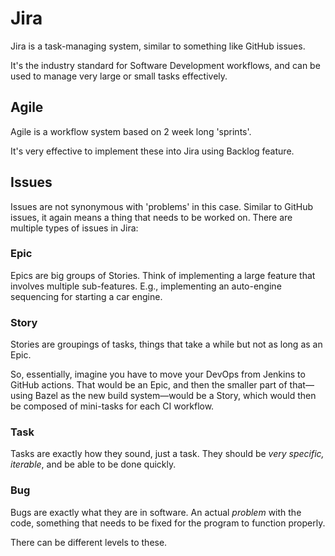 
# Jira

Jira is a task-managing system, similar to something like GitHub issues.

It's the industry standard for Software Development workflows, and can be used to manage very large or small tasks effectively.

## Agile

Agile is a workflow system based on 2 week long 'sprints'. 

It's very effective to implement these into Jira using Backlog feature.

## Issues

Issues are not synonymous with 'problems' in this case. Similar to GitHub issues, it again means a thing that needs to be worked on. There are multiple types of issues in Jira:
### Epic

Epics are big groups of Stories. Think of implementing a large feature that involves multiple sub-features. E.g., implementing an auto-engine sequencing for starting a car engine.

### Story

Stories are groupings of tasks, things that take a while but not as long as an Epic. 

So, essentially, imagine you have to move your DevOps from Jenkins to GitHub actions. That would be an Epic, and then the smaller part of that—using Bazel as the new build system—would be a Story, which would then be composed of mini-tasks for each CI workflow.

### Task

Tasks are exactly how they sound, just a task. They should be *very specific, iterable*, and be able to be done quickly.

### Bug

Bugs are exactly what they are in software. An actual *problem* with the code, something that needs to be fixed for the program to function properly.

There can be different levels to these.
